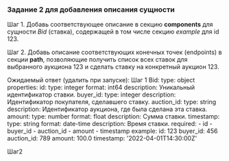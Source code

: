 ### Задание 2 для добавления описания сущности

Шаг 1. Добавь соответствующее описание в секцию **components** для сущности *Bid* (ставка), содержащей в том числе секцию *example* для id 123. 

Шаг 2. Добавь описание соответствующих конечных точек (endpoints) в секции **path**, позволяющие получить список всех ставок для выбранного аукциона 123 и сделать ставку на конкретный аукцион 123.


Ожидаемый ответ (удалить при запуске):
Шаг 1
        Bid:
      type: object
      properties:
        id:
          type: integer
          format: int64
          description: Уникальный идентификатор ставки.
        buyer_id:
          type: integer
          description: Идентификатор покупателя, сделавшего ставку.
        auction_id:
          type: string
          description: Идентификатор аукциона, где была сделана эта ставка.
        amount:
          type: number
          format: float
          description: Сумма ставки.
        timestamp:
          type: string
          format: date-time
          description: Время ставки.
      required:
        - id
        - buyer_id
        - auction_id
        - amount
        - timestamp
      example:
        id: 123
        buyer_id: 456
        auction_id: 789
        amount: 100.0
        timestamp: '2022-04-01T14:30:00Z'

Шаг2